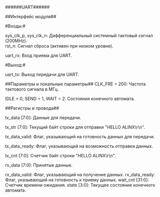 ######UART######  

##Интерфейс модуля##  

#Входы:#  


sys_clk_p, sys_clk_n: Дифференциальный системный тактовый сигнал (200MHz).  
rst_n: Сигнал сброса (активен при низком уровне).  

uart_rx: Вход приема для UART.  

#Выход:#  


uart_tx: Выход передачи для UART.  

##Параметры и локальные параметры##
CLK_FRE = 200: Частота тактового сигнала в МГц.  

IDLE = 0, SEND = 1, WAIT = 2: Состояния конечного автомата.  

##Регистры и провода##  

tx_data [7:0]: Данные для передачи.  

tx_str [7:0]: Текущий байт строки для отправки "HELLO ALINX\r\n".  

tx_data_valid: Флаг, указывающий на готовность данных для передачи.  

tx_data_ready: Флаг, указывающий на возможность отправки данных.  

tx_cnt [7:0]: Счетчик байт строки "HELLO ALINX\r\n".  

rx_data [7:0]: Принятые данные.  

rx_data_valid: Флаг, указывающий на получение данных.
rx_data_ready: Флаг, указывающий на готовность к приему данных.
wait_cnt [31:0]: Счетчик времени ожидания.
state [3:0]: Текущее состояние конечного автомата.
